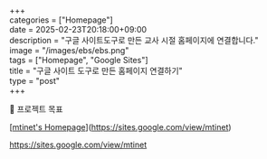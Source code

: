 +++  
categories = ["Homepage"]  
date = 2025-02-23T20:18:00+09:00  
description = "구글 사이트도구로 만든 교사 시절 홈페이지에 연결합니다."  
image = "/images/ebs/ebs.png"  
tags = ["Homepage", "Google Sites"]  
title = "구글 사이트 도구로 만든 홈페이지 연결하기"  
type = "post"  
+++  

🚀 프로젝트 목표

[[mtinet's Homepage](<img width="961" alt="image" src="https://github.com/user-attachments/assets/eec6548d-c2fd-4e62-bf5e-f15c1910a235" />)](https://sites.google.com/view/mtinet)

https://sites.google.com/view/mtinet
